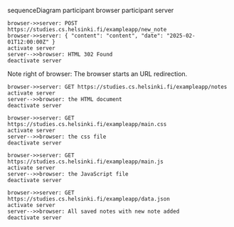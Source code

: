 sequenceDiagram
    participant browser
    participant server

    browser->>server: POST https://studies.cs.helsinki.fi/exampleapp/new_note
    browser->>server: { "content": "content", "date": "2025-02-01T12:00:00Z" } 
    activate server
    server-->>browser: HTML 302 Found
    deactivate server

Note right of browser: The browser starts an URL redirection.

    browser->>server: GET https://studies.cs.helsinki.fi/exampleapp/notes
    activate server
    server-->>browser: the HTML document
    deactivate server

    browser->>server: GET https://studies.cs.helsinki.fi/exampleapp/main.css
    activate server
    server-->>browser: the css file
    deactivate server

    browser->>server: GET https://studies.cs.helsinki.fi/exampleapp/main.js
    activate server
    server-->>browser: the JavaScript file
    deactivate server

    browser->>server: GET https://studies.cs.helsinki.fi/exampleapp/data.json
    activate server
    server-->>browser: All saved notes with new note added
    deactivate server